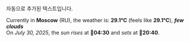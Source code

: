 
자동으로 추가된 텍스트입니다.

<!--START_SECTION:weather:moscow-->
Currently in **Moscow** (RU), the weather is: **29.1°C** (feels like **29.1°C**), ***few clouds***<br/>
On *July 30, 2025*, the *sun rises* at 🌅**04:30** and *sets* at 🌇**20:40**.
<!--END_SECTION:weather-->
